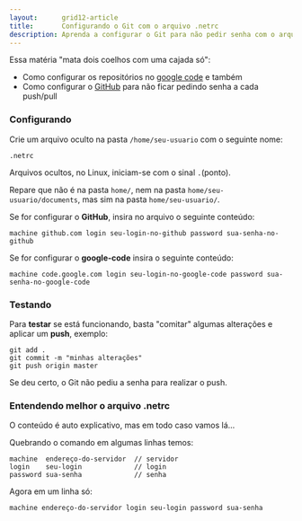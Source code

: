 ```yaml
---
layout:      grid12-article
title:       Configurando o Git com o arquivo .netrc
description: Aprenda a configurar o Git para não pedir senha com o arquivo netrc
---
```


Essa matéria "mata dois coelhos com uma cajada só":

- Como configurar os repositórios no [google code](https://code.google.com/ "link-externo") e também
- Como configurar o [GitHub](https://github.com/ "link-externo") para não ficar pedindo senha a cada push/pull



### Configurando

Crie um arquivo oculto na pasta `/home/seu-usuario` com o seguinte nome:

    .netrc

Arquivos ocultos, no Linux, iniciam-se com o sinal `.`(ponto).

Repare que não é na pasta `home/`, nem na pasta `home/seu-usuario/documents`, mas sim na pasta `home/seu-usuario/`.

Se for configurar o __GitHub__, insira no arquivo o seguinte conteúdo:

    machine github.com login seu-login-no-github password sua-senha-no-github


Se for configurar o __google-code__ insira o seguinte conteúdo:

    machine code.google.com login seu-login-no-google-code password sua-senha-no-google-code



### Testando

Para __testar__ se está funcionando, basta "comitar" algumas alterações e aplicar um __push__, exemplo:

    git add .
    git commit -m "minhas alterações"
    git push origin master

Se deu certo, o Git não pediu a senha para realizar o push.



### Entendendo melhor o arquivo .netrc

O conteúdo é auto explicativo, mas em todo caso vamos lá...

Quebrando o comando em algumas linhas temos:

    machine  endereço-do-servidor  // servidor
    login    seu-login             // login
    password sua-senha             // senha

Agora em um linha só:

    machine endereço-do-servidor login seu-login password sua-senha

